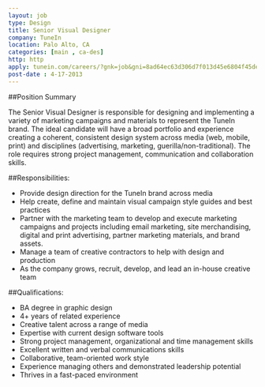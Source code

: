 ```yaml
---
layout: job
type: Design
title: Senior Visual Designer
company: TuneIn
location: Palo Alto, CA
categories: [main , ca-des]
http: http
apply: tunein.com/careers/?gnk=job&gni=8ad64ec63d306d7f013d45e6804f45de
post-date : 4-17-2013
---
```


##Position Summary

The Senior Visual Designer is responsible for designing and implementing a variety of marketing campaigns and materials to represent the TuneIn brand. The ideal candidate will have a broad portfolio and experience creating a coherent, consistent design system across media (web, mobile, print) and disciplines (advertising, marketing, guerilla/non-traditional). The role requires strong project management, communication and collaboration skills. 

##Responsibilities:

* Provide design direction for the TuneIn brand across media
* Help create, define and maintain visual campaign style guides and best practices
* Partner with the marketing team to develop and execute marketing campaigns and projects including email marketing, site merchandising, digital and print advertising, partner marketing materials, and brand assets. 
* Manage a team of creative contractors to help with design and production
* As the company grows, recruit, develop, and lead an in-house creative team

##Qualifications:

* BA degree in graphic design
* 4+ years of related experience
* Creative talent across a range of media
* Expertise with current design software tools
* Strong project management, organizational and time management skills
* Excellent written and verbal communications skills
* Collaborative, team-oriented work style
* Experience managing others and demonstrated leadership potential
* Thrives in a fast-paced environment